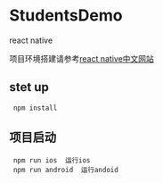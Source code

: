 # StudentsDemo
react native

项目环境搭建请参考[react native中文网站](https://reactnative.cn/docs/environment-setup)

## stet up
```
 npm install
```

## 项目启动
```
 npm run ios  运行ios
 npm run android  运行andoid
```
